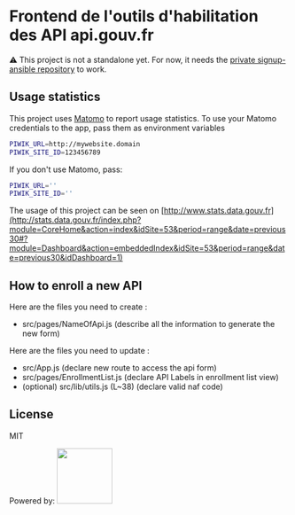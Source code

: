 # Frontend de l'outils d'habilitation des API api.gouv.fr

:warning: This project is not a standalone yet. For now, it needs the [private signup-ansible repository](https://gitlab.incubateur.net/beta.gouv.fr/signup-ansible) to work.

## Usage statistics

This project uses [Matomo](https://matomo.org/) to report usage statistics.
To use your Matomo credentials to the app, pass them as environment variables

```bash
PIWIK_URL=http://mywebsite.domain
PIWIK_SITE_ID=123456789
```

If you don't use Matomo, pass:

```bash
PIWIK_URL=''
PIWIK_SITE_ID=''
```

The usage of this project can be seen on [http://www.stats.data.gouv.fr](http://stats.data.gouv.fr/index.php?module=CoreHome&action=index&idSite=53&period=range&date=previous30#?module=Dashboard&action=embeddedIndex&idSite=53&period=range&date=previous30&idDashboard=1)

## How to enroll a new API

Here are the files you need to create :

- src/pages/NameOfApi.js (describe all the information to generate the new form)

Here are the files you need to update :

- src/App.js (declare new route to access the api form)
- src/pages/EnrollmentList.js (declare API Labels in enrollment list view)
- (optional) src/lib/utils.js (L~38) (declare valid naf code)

## License

MIT

Powered by: [<img src="http://www.browserstack.com/images/layout/browserstack-logo-600x315.png" height="100"/>](https://www.browserstack.com/)
